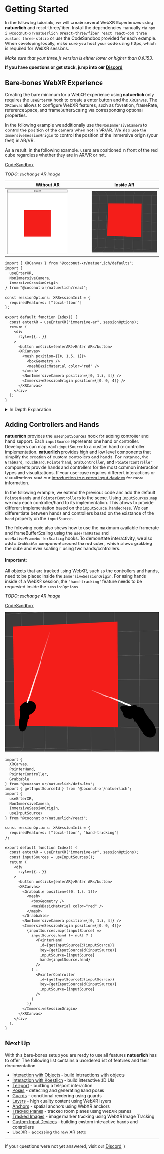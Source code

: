 # Getting Started

In the following tutorials, we will create several WebXR Experiences using **natuerlich** and react-three/fiber. Install the dependencies manually via `npm i @coconut-xr/natuerlich @react-three/fiber react react-dom three zustand three-stdlib` or use the CodeSandbox provided for each example. When developing locally, make sure you host your code using https, which is required for WebXR sessions.

_Make sure that your three.js version is either lower or higher than 0.0.153._

**If you have questions or get stuck, jump into our [Discord](https://discord.gg/NCYM8ujndE).**

## Bare-bones WebXR Experience

Creating the bare minimum for a WebXR experience using **natuerlich** only requires the `useEnterXR` hook to create a enter button and the `XRCanvas`. The `XRCanvas` allows to configure WebXR features, such as foveation, frameRate, referenceSpace, and frameBufferScaling via corresponding optional properties.

In the following example we additionally use the `NonImmersiveCamera` to control the position of the camera when not in VR/AR. We also use the `ImmersiveSessionOrigin` to control the position of the immersive origin (your feet) in AR/VR.

As a result, in the following example, users are positioned in front of the red cube regardless whether they are in AR/VR or not.

[CodeSandbox](https://codesandbox.io/s/natuerlich-barebones-xmdpvq)

_TODO: exchange AR image_

| Without AR                                                             | Inside AR                                                       |
| ---------------------------------------------------------------------- | --------------------------------------------------------------- |
| <img src="./barebones-inline.png" alt="barebones-inline" width="75%"/> | <img src="./barebones-ar.png" alt="barebones-ar" width="100%"/> |

```tsx
import { XRCanvas } from "@coconut-xr/natuerlich/defaults";
import {
  useEnterXR,
  NonImmersiveCamera,
  ImmersiveSessionOrigin
} from "@coconut-xr/natuerlich/react";

const sessionOptions: XRSessionInit = {
  requiredFeatures: ["local-floor"]
};

export default function Index() {
  const enterAR = useEnterXR("immersive-ar", sessionOptions);
  return (
    <div
      style={{...}}
    >
      <button onClick={enterAR}>Enter AR</button>
      <XRCanvas>
        <mesh position={[0, 1.5, 1]}>
          <boxGeometry />
          <meshBasicMaterial color="red" />
        </mesh>
        <NonImmersiveCamera position={[0, 1.5, 4]} />
        <ImmersiveSessionOrigin position={[0, 0, 4]} />
      </XRCanvas>
    </div>
  );
}
```

<details>
  <summary>In Depth Explanation</summary>

Instead of directly using the XRCanvas, the underlying `<XR/>` component can be used to add WebXR support to a scene. The `XR` component allows to change the foveation, frameRate, referenceSpace, and frameBufferScaling.

In addition to adding the `XR`, the event system needs to be overwritten, since **natuerlich** uses [xinteraction](https://github.com/coconut-xr/xinteraction). Therefore, the events inside the canvas need to be disabled via `elements={noEvents}`. To enable interaction using normal mouse and touch controls we are adding the `XWebPointers` from [xinteraction](https://github.com/coconut-xr/xinteraction). The `XRCanvas` automatically applies these changes.

The following code shows how to manually apply add the `XR` component and exhange the event system.

[CodeSandbox](https://codesandbox.io/s/natuerlich-barebones-manual-dg2q8r)

```tsx
import { Canvas } from "@react-three/fiber";
import { XWebPointers } from "@coconut-xr/xinteraction/react";
import { useEnterXR, XR } from "@coconut-xr/natuerlich/react";

const sessionOptions: XRSessionInit = {
  requiredFeatures: ["local-floor"]
};

export default function Index() {
  const enterAR = useEnterXR("immersive-ar", sessionOptions);
  return (
    <div
      style={{...}}
    >
      <button onClick={enterAR}>Enter AR</button>
      <Canvas>
        <XR />
        <XWebPointers />
      </Canvas>
    </div>
  );
}

```

</details>

## Adding Controllers and Hands

**natuerlich** provides the `useInputSources` hook for adding controller and hand support. Each `inputSource` represents one hand or controller. Developers can map each `inputSource` to a custom hand or controller implementation. **natuerlich** provides high and low level components that simplify the creation of custom controllers and hands. For instance, the `GrabHand`, `TouchHand`, `Pointerhand`, `GrabController`, and `PointerController` components provide hands and controllers for the most common interaction types and visualizations. If your use-case requires different interactions or visualizations read our [introduction to custom input devices](./custom-input.md) for more information.

In the following example, we extend the previous code and add the default `PointerHand`s and `PointerController`s to the scene. Using `inputSources.map` we map each controller/hand to its implementation. This allows to provide different implementation based on the `inputSource.handedness`. We can differentiate between hands and controllers based on the existance of the `hand` property on the `inputSource`.

The following code also shows how to use the maximum available framerate and frameBufferScaling using the `useFramRates` and `useNativeFramebufferScaling` hooks.
To demonstate interactivity, we also add a `Grabbable` component around the red cube , which allows grabbing the cube and even scaling it using two hands/controllers.

#### Important:

All objects that are tracked using WebXR, such as the controllers and hands, need to be placed inside the `ImmersiveSessionOrigin`.
For using hands inside of a WebXR session, the `"hand-tracking"` feature needs to be requested inside the `sessionOptions`.

_TODO: exchange AR image_

[CodeSandbox](https://codesandbox.io/s/natuerlich-hands-controllers-wthf4v?file=/src/app.tsx)

![Hands and Controllers](./hands-controllers.png)

```tsx
import {
  XRCanvas,
  PointerHand,
  PointerController,
  Grabbable
} from "@coconut-xr/natuerlich/defaults";
import { getInputSourceId } from "@coconut-xr/natuerlich";
import {
  useEnterXR,
  NonImmersiveCamera,
  ImmersiveSessionOrigin,
  useInputSources
} from "@coconut-xr/natuerlich/react";

const sessionOptions: XRSessionInit = {
  requiredFeatures: ["local-floor", "hand-tracking"]
};

export default function Index() {
  const enterAR = useEnterXR("immersive-ar", sessionOptions);
  const inputSources = useInputSources();
  return (
    <div
      style={{...}}
    >
      <button onClick={enterAR}>Enter AR</button>
      <XRCanvas>
        <Grabbable position={[0, 1.5, 1]}>
          <mesh>
            <boxGeometry />
            <meshBasicMaterial color="red" />
          </mesh>
        </Grabbable>
        <NonImmersiveCamera position={[0, 1.5, 4]} />
        <ImmersiveSessionOrigin position={[0, 0, 4]}>
          {inputSources.map((inputSource) =>
            inputSource.hand != null ? (
              <PointerHand
                id={getInputSourceId(inputSource)}
                key={getInputSourceId(inputSource)}
                inputSource={inputSource}
                hand={inputSource.hand}
              />
            ) : (
              <PointerController
                id={getInputSourceId(inputSource)}
                key={getInputSourceId(inputSource)}
                inputSource={inputSource}
              />
            )
          )}
        </ImmersiveSessionOrigin>
      </XRCanvas>
    </div>
  );
}

```

## Next Up

With this bare-bones setup you are ready to use all features **natuerlich** has to offer. The following list contains a unordered list of features and their documentation.

- [Interaction with Objects](./object-interaction.md) - build interactions with objects
- [Interaction with Koestlich](./koestlich-interaction.md) - build interactive 3D UIs
- [Teleport](./teleport.md) - building a teleport interaction
- [Poses](./poses.md) - detecting and generating hand poses
- [Guards](./guards.md) - conditional rendering using guards
- [Layers](./layers.md) - high quality content using WebXR layers
- [Anchors](./anchors.md) - spatial anchors using WebXR anchors
- [Tracked Planes](./planes.md) - tracked room planes using WebXR planes
- [Tracked Images](./images.md) - image marker tracking using WebXR Image Tracking
- [Custom Input Devices](./custom-input.md) - building custom interactive hands and controllers
- [Use XR](./use-xr.md) - accessing the raw XR state

---

If your questions were not yet answered, visit our [Discord](https://discord.gg/NCYM8ujndE) ;)
